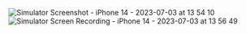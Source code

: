 

![Simulator Screenshot - iPhone 14 - 2023-07-03 at 13 54 10](https://github.com/ShivamYadav8085/React-Native-Practice/assets/135849189/efcd34d3-1971-4488-bcd3-9becd349181a)
![Simulator Screen Recording - iPhone 14 - 2023-07-03 at 13 56 49](https://github.com/ShivamYadav8085/React-Native-Practice/assets/135849189/4310bf99-5872-498f-a700-2d7fa574020b)

